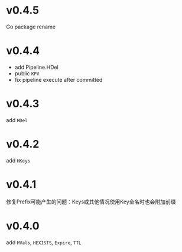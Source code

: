 v0.4.5
======

Go package rename

v0.4.4
======

- add Pipeline.HDel
- public `KPV`
- fix pipeline execute after committed

v0.4.3
======

add `HDel`

v0.4.2
======

add `HKeys`

v0.4.1
======

修复Prefix可能产生的问题：Keys或其他情况使用Key全名时也会附加前缀

v0.4.0
======

add `HVals`, `HEXISTS`, `Expire`, `TTL`
